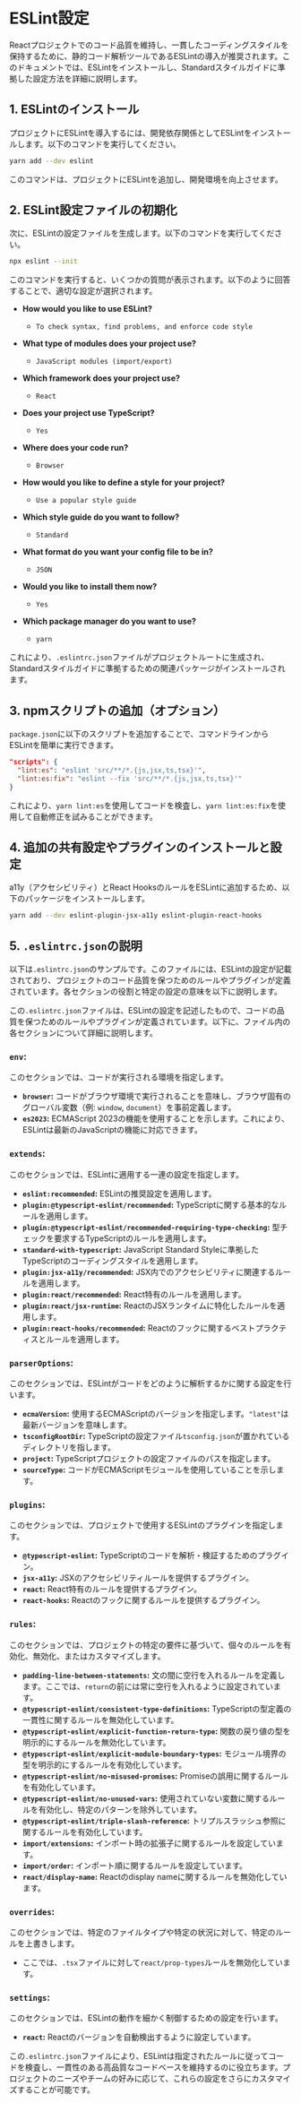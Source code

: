 # ESLint設定

Reactプロジェクトでのコード品質を維持し、一貫したコーディングスタイルを保持するために、静的コード解析ツールであるESLintの導入が推奨されます。このドキュメントでは、ESLintをインストールし、Standardスタイルガイドに準拠した設定方法を詳細に説明します。

## 1. ESLintのインストール

プロジェクトにESLintを導入するには、開発依存関係としてESLintをインストールします。以下のコマンドを実行してください。

```bash
yarn add --dev eslint
```

このコマンドは、プロジェクトにESLintを追加し、開発環境を向上させます。

## 2. ESLint設定ファイルの初期化

次に、ESLintの設定ファイルを生成します。以下のコマンドを実行してください。

```bash
npx eslint --init
```

このコマンドを実行すると、いくつかの質問が表示されます。以下のように回答することで、適切な設定が選択されます。

- **How would you like to use ESLint?**
  - `To check syntax, find problems, and enforce code style`

- **What type of modules does your project use?**
  - `JavaScript modules (import/export)`

- **Which framework does your project use?**
  - `React`

- **Does your project use TypeScript?**
  - `Yes`

- **Where does your code run?**
  - `Browser`

- **How would you like to define a style for your project?**
  - `Use a popular style guide`

- **Which style guide do you want to follow?**
  - `Standard`

- **What format do you want your config file to be in?**
  - `JSON`

- **Would you like to install them now?**
  - `Yes`

- **Which package manager do you want to use?**
  - `yarn`

これにより、`.eslintrc.json`ファイルがプロジェクトルートに生成され、Standardスタイルガイドに準拠するための関連パッケージがインストールされます。

## 3. npmスクリプトの追加（オプション）

`package.json`に以下のスクリプトを追加することで、コマンドラインからESLintを簡単に実行できます。

```json
"scripts": {
  "lint:es": "eslint 'src/**/*.{js,jsx,ts,tsx}'",
  "lint:es:fix": "eslint --fix 'src/**/*.{js,jsx,ts,tsx}'"
}
```

これにより、`yarn lint:es`を使用してコードを検査し、`yarn lint:es:fix`を使用して自動修正を試みることができます。

## 4. 追加の共有設定やプラグインのインストールと設定

a11y（アクセシビリティ）とReact HooksのルールをESLintに追加するため、以下のパッケージをインストールします。

```bash
yarn add --dev eslint-plugin-jsx-a11y eslint-plugin-react-hooks
```

## 5. `.eslintrc.json`の説明

以下は`.eslintrc.json`のサンプルです。このファイルには、ESLintの設定が記載されており、プロジェクトのコード品質を保つためのルールやプラグインが定義されています。各セクションの役割と特定の設定の意味を以下に説明します。

この`.eslintrc.json`ファイルは、ESLintの設定を記述したもので、コードの品質を保つためのルールやプラグインが定義されています。以下に、ファイル内の各セクションについて詳細に説明します。

### `env`:
このセクションでは、コードが実行される環境を指定します。
- **`browser`:** コードがブラウザ環境で実行されることを意味し、ブラウザ固有のグローバル変数（例: `window`, `document`）を事前定義します。
- **`es2023`:** ECMAScript 2023の機能を使用することを示します。これにより、ESLintは最新のJavaScriptの機能に対応できます。

### `extends`:
このセクションでは、ESLintに適用する一連の設定を指定します。
- **`eslint:recommended`:** ESLintの推奨設定を適用します。
- **`plugin:@typescript-eslint/recommended`:** TypeScriptに関する基本的なルールを適用します。
- **`plugin:@typescript-eslint/recommended-requiring-type-checking`:** 型チェックを要求するTypeScriptのルールを適用します。
- **`standard-with-typescript`:** JavaScript Standard Styleに準拠したTypeScriptのコーディングスタイルを適用します。
- **`plugin:jsx-a11y/recommended`:** JSX内でのアクセシビリティに関連するルールを適用します。
- **`plugin:react/recommended`:** React特有のルールを適用します。
- **`plugin:react/jsx-runtime`:** ReactのJSXランタイムに特化したルールを適用します。
- **`plugin:react-hooks/recommended`:** Reactのフックに関するベストプラクティスとルールを適用します。

### `parserOptions`:
このセクションでは、ESLintがコードをどのように解析するかに関する設定を行います。
- **`ecmaVersion`:** 使用するECMAScriptのバージョンを指定します。`"latest"`は最新バージョンを意味します。
- **`tsconfigRootDir`:** TypeScriptの設定ファイル`tsconfig.json`が置かれているディレクトリを指します。
- **`project`:** TypeScriptプロジェクトの設定ファイルのパスを指定します。
- **`sourceType`:** コードがECMAScriptモジュールを使用していることを示します。

### `plugins`:
このセクションでは、プロジェクトで使用するESLintのプラグインを指定します。
- **`@typescript-eslint`:** TypeScriptのコードを解析・検証するためのプラグイン。
- **`jsx-a11y`:** JSXのアクセシビリティルールを提供するプラグイン。
- **`react`:** React特有のルールを提供するプラグイン。
- **`react-hooks`:** Reactのフックに関するルールを提供するプラグイン。

### `rules`:
このセクションでは、プロジェクトの特定の要件に基づいて、個々のルールを有効化、無効化、またはカスタマイズします。
- **`padding-line-between-statements`:** 文の間に空行を入れるルールを定義します。ここでは、`return`の前には常に空行を入れるように設定されています。
- **`@typescript-eslint/consistent-type-definitions`:** TypeScriptの型定義の一貫性に関するルールを無効化しています。
- **`@typescript-eslint/explicit-function-return-type`:** 関数の戻り値の型を明示的にするルールを無効化しています。
- **`@typescript-eslint/explicit-module-boundary-types`:** モジュール境界の型を明示的にするルールを有効化しています。
- **`@typescript-eslint/no-misused-promises`:** Promiseの誤用に関するルールを有効化しています。
- **`@typescript-eslint/no-unused-vars`:** 使用されていない変数に関するルールを有効化し、特定のパターンを除外しています。
- **`@typescript-eslint/triple-slash-reference`:** トリプルスラッシュ参照に関するルールを有効化しています。
- **`import/extensions`:** インポート時の拡張子に関するルールを設定しています。
- **`import/order`:** インポート順に関するルールを設定しています。
- **`react/display-name`:** Reactのdisplay nameに関するルールを無効化しています。

### `overrides`:
このセクションでは、特定のファイルタイプや特定の状況に対して、特定のルールを上書きします。
- ここでは、`.tsx`ファイルに対して`react/prop-types`ルールを無効化しています。

### `settings`:
このセクションでは、ESLintの動作を細かく制御するための設定を行います。
- **`react`:** Reactのバージョンを自動検出するように設定しています。

この`.eslintrc.json`ファイルにより、ESLintは指定されたルールに従ってコードを検査し、一貫性のある高品質なコードベースを維持するのに役立ちます。プロジェクトのニーズやチームの好みに応じて、これらの設定をさらにカスタマイズすることが可能です。
